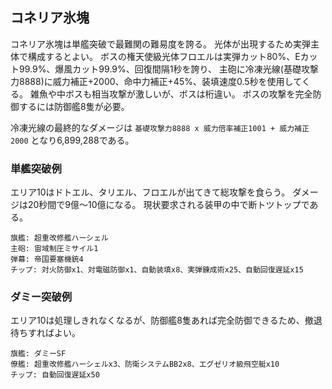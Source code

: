 ## コネリア氷塊

コネリア氷塊は単艦突破で最難関の難易度を誇る。
光体が出現するため実弾主体で構成するとよい。
ボスの権天使級光体フロエルは実弾カット80%、Eカット99.9%、爆風カット99.9%、回復間隔1秒を誇り、
主砲に冷凍光線(基礎攻撃力8888)に威力補正+2000、命中力補正+45%、装填速度0.5秒を使用してくる。
雑魚や中ボスも相当攻撃が激しいが、ボスは桁違い。
ボスの攻撃を完全防御するには防御艦8隻が必要。

冷凍光線の最終的なダメージは `基礎攻撃力8888 x 威力倍率補正1001 + 威力補正2000` となり6,899,288である。


### 単艦突破例

エリア10はドトエル、タリエル、フロエルが出てきて総攻撃を食らう。
ダメージは20秒間で9億～10億になる。
現状要求される装甲の中で断トツトップである。

```
旗艦: 超重改修艦ハーシェル
主砲: 宙域制圧ミサイル1
弾幕: 帝国要塞機銃4
チップ: 対火防御x1、対電磁防御x1、自動装填x8、実弾錬成術x25、自動回復遅延x15
```

### ダミー突破例

エリア10は処理しきれなくなるが、防御艦8隻あれば完全防御できるため、撤退待ちすればよい。

```
旗艦: ダミーSF
僚艦: 超重改修艦ハーシェルx3、防衛システムBB2x8、エグゼリオ級飛空艇x10
チップ: 自動回復遅延x50
```
